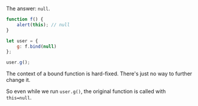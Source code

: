 The answer: `null`.

```js run
function f() {
    alert(this); // null
}

let user = {
    g: f.bind(null)
};

user.g();
```

The context of a bound function is hard-fixed. There's just no way to further change it.

So even while we run `user.g()`, the original function is called with `this=null`.
